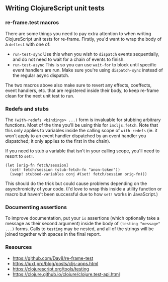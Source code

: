 ## Writing ClojureScript unit tests

### re-frame.test macros

There are some things you need to pay extra attention to when writing ClojureScript unit tests for re-frame. Firstly, you'd want to wrap the body of a `deftest` with one of:

- `run-test-sync` Use this when you wish to `dispatch` events sequentially, and do not need to wait for a chain of events to finish.
- `run-test-async` This is so you can use `wait-for` to block until specific event handlers are run. Make sure you're using `dispatch-sync` instead of the regular async dispatch.

The two macros above also make sure to revert any effects, coeffects, event handlers, etc. that are registered inside their body, to keep re-frame clean for the next unit test to run.

### Redefs and stubs

The `(with-redefs <bindings> ...)` form is invaluable for stubbing arbitrary functions. Most of the time you'll be using this for `imcljs.fetch`. Note that this only applies to variables inside the calling scope of `with-redefs` (ie. it won't apply to an event handler dispatched by an event handler you dispatched; it only applies to the first in the chain).

If you need to stub a variable that isn't in your calling scope, you'll need to resort to `set!`.

    (let [orig-fn fetch/session]
      (set! fetch/session (stub-fetch-fn "anon-token"))
      (swap! stubbed-variables conj #(set! fetch/session orig-fn)))

This should do the trick but could cause problems depending on the asynchronicity of your code. (I'd love to wrap this inside a utility function or macro but haven't been successful due to how `set!` works in JavaScript.)

### Documenting assertions

To improve documentation, put your `is` assertions (which optionally take a message as their second argument) inside the body of `(testing "message" ...)` forms. Calls to `testing` may be nested, and all of the strings will be joined together with spaces in the final report.

### Resources

- https://github.com/Day8/re-frame-test
- https://juxt.pro/blog/posts/cljs-apps.html
- https://clojurescript.org/tools/testing
- https://clojure.github.io/clojure/clojure.test-api.html

